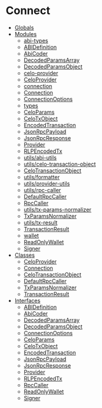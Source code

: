 # Connect

* [Globals](globals.md)
* [Modules](./)
  * [abi-types](modules/_abi_types_.md)
  * [ABIDefinition]()
  * [AbiCoder]()
  * [DecodedParamsArray]()
  * [DecodedParamsObject]()
  * [celo-provider](modules/_celo_provider_.md)
  * [CeloProvider]()
  * [connection](modules/_connection_.md)
  * [Connection]()
  * [ConnectionOptions]()
  * [types](modules/_types_.md)
  * [CeloParams]()
  * [CeloTxObject]()
  * [EncodedTransaction]()
  * [JsonRpcPayload]()
  * [JsonRpcResponse]()
  * [Provider]()
  * [RLPEncodedTx]()
  * [utils/abi-utils](modules/_utils_abi_utils_.md)
  * [utils/celo-transaction-object](modules/_utils_celo_transaction_object_.md)
  * [CeloTransactionObject]()
  * [utils/formatter](modules/_utils_formatter_.md)
  * [utils/provider-utils](modules/_utils_provider_utils_.md)
  * [utils/rpc-caller](modules/_utils_rpc_caller_.md)
  * [DefaultRpcCaller]()
  * [RpcCaller]()
  * [utils/tx-params-normalizer](modules/_utils_tx_params_normalizer_.md)
  * [TxParamsNormalizer]()
  * [utils/tx-result](modules/_utils_tx_result_.md)
  * [TransactionResult]()
  * [wallet](modules/_wallet_.md)
  * [ReadOnlyWallet]()
  * [Signer]()
* [Classes](./)
  * [CeloProvider]()
  * [Connection]()
  * [CeloTransactionObject]()
  * [DefaultRpcCaller]()
  * [TxParamsNormalizer]()
  * [TransactionResult]()
* [Interfaces](./)
  * [ABIDefinition]()
  * [AbiCoder]()
  * [DecodedParamsArray]()
  * [DecodedParamsObject]()
  * [ConnectionOptions]()
  * [CeloParams]()
  * [CeloTxObject]()
  * [EncodedTransaction]()
  * [JsonRpcPayload]()
  * [JsonRpcResponse]()
  * [Provider]()
  * [RLPEncodedTx]()
  * [RpcCaller]()
  * [ReadOnlyWallet]()
  * [Signer]()

